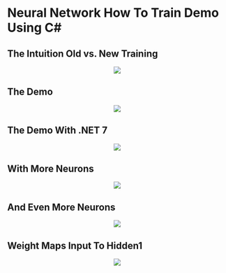 
# Neural Network How To Train Demo Using C#

## The Intuition Old vs. New Training
<p align="center">
  <img src="https://github.com/grensen/how_to_train/blob/main/figures/old_vs_new_training.png?raw=true">
</p>

## The Demo
<p align="center">
  <img src="https://github.com/grensen/how_to_train/blob/main/figures/how_to_train_demo.png?raw=true">
</p>

## The Demo With .NET 7
<p align="center">
  <img src="https://github.com/grensen/how_to_train/blob/main/figures/how_to_train_demo_dotnet7.png?raw=true">
</p>

## With More Neurons
<p align="center">
  <img src="https://github.com/grensen/how_to_train/blob/main/figures/how_to_train_higher.png?raw=true">
</p>

## And Even More Neurons
<p align="center">
  <img src="https://github.com/grensen/how_to_train/blob/main/figures/how_to_train_highest.png?raw=true">
</p>

## Weight Maps Input To Hidden1 
<p align="center">
  <img src="https://github.com/grensen/how_to_train/blob/main/figures/old_vs_new_weightmaps.png?raw=true">
</p>
